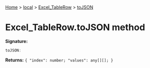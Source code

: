[Home](./index) &gt; [local](local.md) &gt; [Excel\_TableRow](local.excel_tablerow.md) &gt; [toJSON](local.excel_tablerow.tojson.md)

# Excel\_TableRow.toJSON method


**Signature:**
```javascript
toJSON:
```
**Returns:** `{
            "index": number;
            "values": any[][];
        }`

